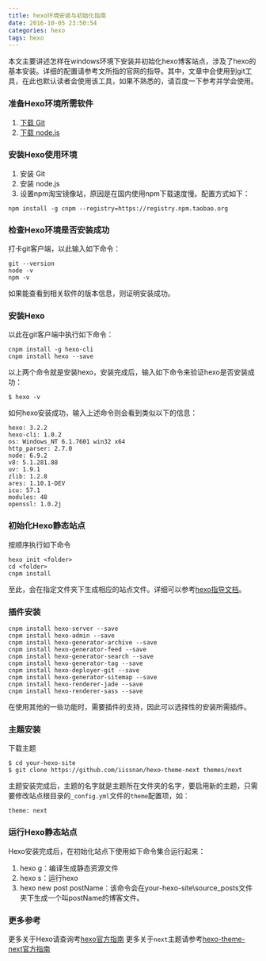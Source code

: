 ```yaml
---
title: hexo环境安装与初始化指南
date: 2016-10-05 23:50:54
categories: hexo
tags: hexo
---
```


本文主要讲述怎样在windows环境下安装并初始化hexo博客站点，涉及了hexo的基本安装。详细的配置请参考文所指的官网的指导。其中，文章中会使用到git工具，在此也默认读者会使用该工具，如果不熟悉的，请百度一下参考并学会使用。

<!-- more -->

### 准备Hexo环境所需软件
1. [下载 Git](https://git-scm.com/)
2. [下载 node.js](https://nodejs.org/en/)

### 安装Hexo使用环境
1. 安装 Git
2. 安装 node.js
3. 设置npm淘宝镜像站，原因是在国内使用npm下载速度慢。配置方式如下：

```
npm install -g cnpm --registry=https://registry.npm.taobao.org
```
### 检查Hexo环境是否安装成功
打卡git客户端，以此输入如下命令：
```
git --version
node -v
npm -v
```
如果能查看到相关软件的版本信息，则证明安装成功。

### 安装Hexo
以此在git客户端中执行如下命令：
```
cnpm install -g hexo-cli
cnpm install hexo --save
```
以上两个命令就是安装hexo，安装完成后，输入如下命令来验证hexo是否安装成功：
```
$ hexo -v
```
如何hexo安装成功，输入上述命令则会看到类似以下的信息：
```
hexo: 3.2.2
hexo-cli: 1.0.2
os: Windows_NT 6.1.7601 win32 x64
http_parser: 2.7.0
node: 6.9.2
v8: 5.1.281.88
uv: 1.9.1
zlib: 1.2.8
ares: 1.10.1-DEV
icu: 57.1
modules: 48
openssl: 1.0.2j
```

### 初始化Hexo静态站点
按顺序执行如下命令
```
hexo init <folder>
cd <folder>
cnpm install
```
至此，会在指定文件夹下生成相应的站点文件。详细可以参考[hexo指导文档](https://hexo.io/zh-cn/docs/)。
### 插件安装
```
cnpm install hexo-server --save
cnpm install hexo-admin --save
cnpm install hexo-generator-archive --save
cnpm install hexo-generator-feed --save
cnpm install hexo-generator-search --save
cnpm install hexo-generator-tag --save
cnpm install hexo-deployer-git --save
cnpm install hexo-generator-sitemap --save
cnpm install hexo-renderer-jade --save
cnpm install hexo-renderer-sass --save
```
在使用其他的一些功能时，需要插件的支持，因此可以选择性的安装所需插件。

### 主题安装
下载主题
```
$ cd your-hexo-site
$ git clone https://github.com/iissnan/hexo-theme-next themes/next
```
主题安装完成后，主题的名字就是主题所在文件夹的名字，要启用新的主题，只需要修改站点根目录的`_config.yml`文件的`theme`配置项，如：
```
theme: next
```

### 运行Hexo静态站点
Hexo安装完成后，在初始化站点下使用如下命令集合运行起来：
1. hexo g：编译生成静态资源文件
2. hexo s：运行hexo
3. hexo new  post postName：该命令会在your-hexo-site\source\_posts文件夹下生成一个叫postName的博客文件。

### 更多参考
更多关于Hexo请查询考[hexo官方指南](https://hexo.io/)
更多关于`next`主题请参考[hexo-theme-next官方指南](http://theme-next.iissnan.com/getting-started.html)